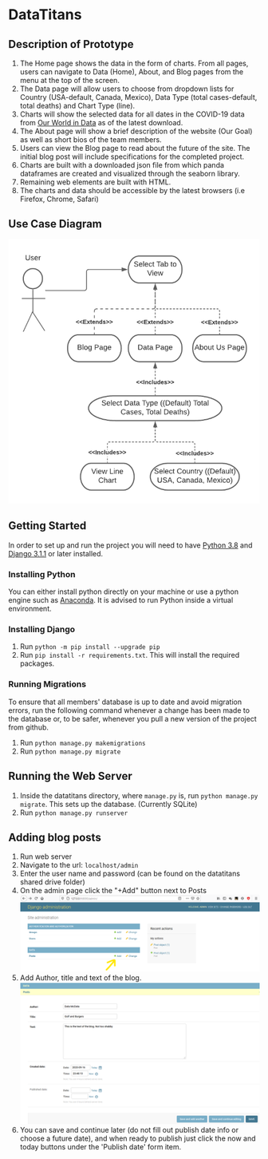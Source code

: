 # DataTitans

## Description of Prototype
1. The Home page shows the data in the form of charts. From all pages, users can navigate to Data (Home), About, and Blog pages from the menu at the top of the screen.
2. The Data page will allow users to choose from dropdown lists for Country (USA-default, Canada, Mexico), Data Type (total cases-default, total deaths) and Chart Type (line).
3. Charts will show the selected data for all dates in the COVID-19 data from [Our World in Data](https://ourworldindata.org/) as of the latest download.
4. The About page will show a brief description of the website (Our Goal) as well as short bios of the team members.
5. Users can view the Blog page to read about the future of the site. The initial blog post will include specifications for the completed project.
6. Charts are built with a downloaded json file from which panda dataframes are created and visualized through the seaborn library.
7. Remaining web elements are built with HTML.
8. The charts and data should be accessible by the latest browsers (i.e Firefox, Chrome, Safari)

## Use Case Diagram
![](datatitan_site/images/UseCaseDiagram.png)

## Getting Started

In order to set up and run the project you will need to have [Python 3.8](https://www.python.org/downloads/) and [Django 3.1.1](https://www.djangoproject.com/download/) or later installed.

### Installing Python
You can either install python directly on your machine or use a python engine such as [Anaconda](https://www.anaconda.com/products/individual).
It is advised to run Python inside a virtual environment.

### Installing Django
1. Run `python -m pip install --upgrade pip`
2. Run `pip install -r requirements.txt`. This will install the required packages.

### Running Migrations
To ensure that all members' database is up to date and avoid migration errors,
run the following command whenever a change has been made to the database or, to be safer,
whenever you pull a new version of the project from github.

1. Run `python manage.py makemigrations`
2. Run `python manage.py migrate`

## Running the Web Server
1. Inside the datatitans directory, where `manage.py` is, run `python manage.py migrate`. This sets up the database.
(Currently SQLite)
2. Run `python manage.py runserver`

## Adding blog posts
1. Run web server
2. Navigate to the url: `localhost/admin`
3. Enter the user name and password (can be found on the datatitans shared drive folder)
4. On the admin page click the "+Add" button next to Posts 
![](datatitan_site/images/adminPage.png)
5. Add Author, title and text of the blog.
![](datatitan_site/images/blog.png)
6. You can save and continue later (do not fill out publish date info or choose a future date),
and when ready to publish just click the now and today buttons under the 'Publish date' form item.
